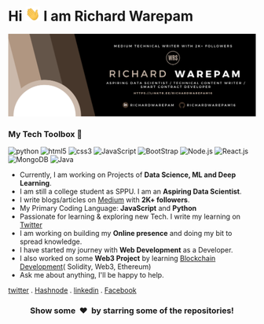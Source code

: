 # Hi <img src="https://raw.githubusercontent.com/ABSphreak/ABSphreak/master/gifs/Hi.gif" width="30px"> I am Richard Warepam
![alt text](https://github.com/richardwarepam16/richardwarepam16/blob/main/twt.png)

### My Tech Toolbox 🧰 

<p align="left">
<img src="https://cdn3.iconfinder.com/data/icons/logos-and-brands-adobe/512/267_Python-512.png" alt="python" width="40" height="40"/> 
<img src="https://upload.wikimedia.org/wikipedia/commons/thumb/6/61/HTML5_logo_and_wordmark.svg/512px-HTML5_logo_and_wordmark.svg.png" alt="html5" height="40"/> 
<img src="https://upload.wikimedia.org/wikipedia/commons/thumb/d/d5/CSS3_logo_and_wordmark.svg/1200px-CSS3_logo_and_wordmark.svg.png" alt="css3" height="40"/> 
<img src="https://upload.wikimedia.org/wikipedia/commons/thumb/9/99/Unofficial_JavaScript_logo_2.svg/480px-Unofficial_JavaScript_logo_2.svg.png" alt="JavaScript" height="40"/> 
<img src="https://getbootstrap.com/docs/4.0/assets/brand/bootstrap-social-logo.png" alt="BootStrap" height="40"/> 
<img src="https://www.javatpoint.com/js/nodejs/images/node-js-tutorial.png" alt="Node.js" height="40"/>
<img src="http://blog.addthiscdn.com/wp-content/uploads/2014/11/addthis-react-flux-javascript-scaling.png" alt="React.js" height="40"/>
<img src="https://developer-tech.com/wp-content/uploads/sites/3/2021/02/mongodb-atlas-google-cloud-partnership-nosql-databases-integrations-2.jpg" alt="MongoDB" height="40"/>
<img src="https://www.oracle.com/a/tech/img/rc10-java-badge-3.png" alt="Java" height="40"/>
</p>

* Currently, I am working on Projects of **Data Science, ML and Deep Learning**.
* I am still a college student as SPPU. I am an **Aspiring Data Scientist**.
* I write blogs/articles on [Medium](https://warepam.medium.com/) with **2K+ followers**.
* My Primary Coding Language: **JavaScript** and **Python**
* Passionate for learning & exploring new Tech. I write my learning on [Twitter](https://twitter.com/Warepam_eth)
* I am working on building my **Online presence** and doing my bit to spread knowledge.
* I have started my journey with **Web Development** as a Developer.
* I also worked on some **Web3 Project** by learning [Blockchain Development](https://www.udacity.com/course/blockchain-developer-nanodegree--nd1309)( Solidity, Web3, Ethereum)
* Ask me about anything, I'll be happy to help.


[twitter](https://twitter.com/Warepam_eth)
.
[Hashnode](https://hashnode.com/@richardwarepam16)
.
[linkedin](https://www.linkedin.com/in/richard-warepam-3b817420b/)
.
[Facebook](https://www.facebook.com/richard.warepam)

<h3 align="center">Show some &nbsp;❤️&nbsp; by starring some of the repositories!</h3>
